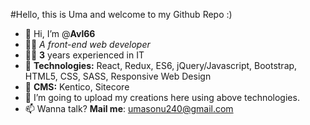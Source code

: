 #Hello, this is Uma and welcome to my Github Repo :)

- 👋 Hi, I’m @**Avl66**
- :woman_technologist: *A front-end web developer*
- :technologist: **3** years experienced in IT
- 🌱 **Technologies:** React, Redux, ES6, jQuery/Javascript, Bootstrap, HTML5, CSS, SASS, Responsive Web Design
- 🌱 **CMS:** Kentico, Sitecore
- 💞️ I’m going to upload my creations here using above technologies.
- 📫 Wanna talk? 
     **Mail me**: umasonu240@gmail.com

<!---
Avl66/Avl66 is a ✨ special ✨ repository because its `README.md` (this file) appears on your GitHub profile.
You can click the Preview link to take a look at your changes.
--->
